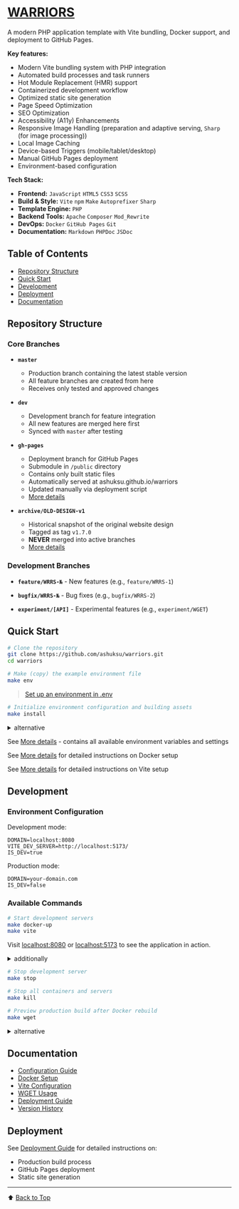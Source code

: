 # [WARRIORS](https://ashuksu.github.io/warriors)

A modern PHP application template with Vite bundling, Docker support, and deployment to GitHub Pages.

**Key features:**

- Modern Vite bundling system with PHP integration
- Automated build processes and task runners
- Hot Module Replacement (HMR) support
- Containerized development workflow
- Optimized static site generation
- Page Speed Optimization
- SEO Optimization
- Accessibility (A11y) Enhancements
- Responsive Image Handling (preparation and adaptive serving, `Sharp` (for image processing))
- Local Image Caching
- Device-based Triggers (mobile/tablet/desktop)
- Manual GitHub Pages deployment
- Environment-based configuration

**Tech Stack:**

* **Frontend:** `JavaScript` `HTML5` `CSS3` `SCSS`
* **Build & Style:** `Vite` `npm` `Make` `Autoprefixer` `Sharp`
* **Template Engine:** `PHP`
* **Backend Tools:** `Apache` `Composer` `Mod_Rewrite`
* **DevOps:** `Docker` `GitHub Pages` `Git`
* **Documentation:** `Markdown` `PHPDoc` `JSDoc`

## Table of Contents

* [Repository Structure](#repository-structure)
* [Quick Start](#quick-start)
* [Development](#development)
* [Deployment](#deployment)
* [Documentation](#documentation)

## Repository Structure

### Core Branches

* **`master`**
    - Production branch containing the latest stable version
    - All feature branches are created from here
    - Receives only tested and approved changes

* **`dev`**
    - Development branch for feature integration
    - All new features are merged here first
    - Synced with `master` after testing

* **`gh-pages`**
    - Deployment branch for GitHub Pages
    - Submodule in `/public` directory
    - Contains only built static files
    - Automatically served at ashuksu.github.io/warriors
    - Updated manually via deployment script
    - [More details](docs/deployment.md)

* **`archive/OLD-DESIGN-v1`**
    - Historical snapshot of the original website design
    - Tagged as tag `v1.7.0`
    - **NEVER** merged into active branches
    - [More details](docs/version-v1.md)

### Development Branches

* **`feature/WRRS-№`** - New features (e.g., `feature/WRRS-1`)

* **`bugfix/WRRS-№`** - Bug fixes (e.g., `bugfix/WRRS-2`)

* **`experiment/[API]`** - Experimental features (e.g., `experiment/WGET`)

## Quick Start

```bash
# Clone the repository
git clone https://github.com/ashuksu/warriors.git
cd warriors
```

```bash
# Make (copy) the example environment file
make env
```

> [Set up an environment in .env](#environment-configuration)

```bash
# Initialize environment configuration and building assets
make install
```

<details>
  <summary>alternative</summary>

```bash
cp .env.example .env # Copy example environment file

composer install          # Install dependencies
npm install

vite build                # the Vite build
composer dump-autoload    # to update startup
docker-compose up --build # Build the Docker image
vite                      # Start dev server
```

</details>

See [More details](docs/docker.md#configuration-and-environment-variables) - contains all available environment
variables and settings

See [More details](docs/docker.md#installation) for detailed instructions on Docker setup

See [More details](docs/vite.md#installation) for detailed instructions on Vite setup

## Development

### Environment Configuration

Development mode:

```.env
DOMAIN=localhost:8080
VITE_DEV_SERVER=http://localhost:5173/
IS_DEV=true
```

Production mode:

```.env
DOMAIN=your-domain.com
IS_DEV=false
```

### Available Commands

```bash
# Start development servers
make docker-up
make vite
```

Visit [localhost:8080](http://localhost:8080) or [localhost:5173](http://localhost:5173) to see the application in
action.

<details>
  <summary>additionally</summary>

```bash
# Start development server asynchronously
make dev
```

</details>

```bash
# Stop development server
make stop
```

```bash
# Stop all containers and servers
make kill
```

```bash
# Preview production build after Docker rebuild
make wget
```

<details>
  <summary>alternative</summary>

```bash

npm run dev    # Start development server
npm run build  # Build for production
npm run stop   # Stop development server
npm run kill   # Stop all containers and servers

# Preview production build after Docker rebuild
npm run docker:build && vite preview 
```

</details>

## Documentation

* [Configuration Guide](docs/config.md)
* [Docker Setup](docs/docker.md)
* [Vite Configuration](docs/vite.md)
* [WGET Usage](docs/wget.md)
* [Deployment Guide](docs/deployment.md)
* [Version History](docs/version-v1.md)

## Deployment

See [Deployment Guide](docs/deployment.md) for detailed instructions on:

- Production build process
- GitHub Pages deployment
- Static site generation

---

⬆️ [Back to Top](#warriors)
